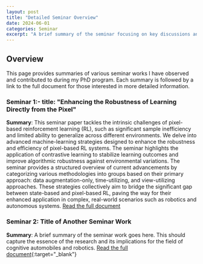 ```yaml
---
layout: post
title: "Detailed Seminar Overview"
date: 2024-06-01
categories: Seminar
excerpt: "A brief summary of the seminar focusing on key discussions and findings..."
---
```


## Overview
This page provides summaries of various seminar works I have observed and contributed to during my PhD program. Each summary is followed by a link to the full document for those interested in more detailed information.

### Seminar 1:- title: "Enhancing the Robustness of Learning Directly from the Pixel"
**Summary**: This seminar paper tackles the intrinsic challenges of pixel-based reinforcement learning (RL), such as significant sample inefficiency and limited ability to generalize across different environments. We delve into advanced machine-learning strategies designed to enhance the robustness and efficiency of pixel-based RL systems. The seminar highlights the application of contrastive learning to stabilize learning outcomes and improve algorithmic robustness against environmental variations. The seminar provides a structured overview of current advancements by categorizing various methodologies into groups based on their primary approach: data augmentation-only, time-utilizing, and view-utilizing approaches. These strategies collectively aim to bridge the significant gap between state-based and pixel-based RL, paving the way for their enhanced application in complex, real-world scenarios such as robotics and autonomous systems.
[Read the full document](https://github.com/safebotics/safebotics.github.io/blob/master/assets/Enhancing_the_Robustness_of_Learning_Directly_from_the_Pixel__Seminar_Pascal_.pdf)


### Seminar 2: Title of Another Seminar Work
**Summary**: A brief summary of the seminar work goes here. This should capture the essence of the research and its implications for the field of cognitive automobiles and robotics.
[Read the full document](https://github.com/safebotics/safebotics.github.io/blob/master/assets/file2.pdf){:target="_blank"}



